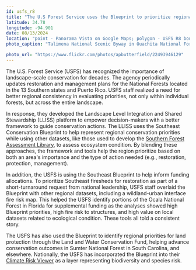 ```yaml
---
id: usfs_r8
title: "The U.S Forest Service uses the Blueprint to prioritize regional efforts"
latitude: 34.78
longitude: -94.901
date: 08/13/2024
location: "point - Panorama Vista on Google Maps; polygon - USFS R8 boundary"
photo_caption: "Talimena National Scenic Byway in Ouachita National Forest, OK. Photo: Alex Butterfield/Flickr, CC BY 2.0."

photo_url: "https://www.flickr.com/photos/apbutterfield/22493946129"
---
```


The U.S. Forest Service (USFS) has recognized the importance of landscape-scale conservation for decades. The agency periodically updates restoration and management plans for the National Forests located in the 13 Southern states and Puerto Rico. USFS staff realized a need for better regional consistency in evaluating priorities, not only within individual forests, but across the entire landscape.


In response, they developed the Landscape Level Integration and Shared Stewardship (LLISS) platform to empower decision-makers with a better framework to guide conservation actions. The LLISS uses the Southeast Conservation Blueprint to help represent regional conservation priorities while using other datasets, like those used to develop the [Southern Forest Assessment Library](https://research.fs.usda.gov/srs/southern-forest-assessment-library), to assess ecosystem condition. By blending these approaches, the framework and tools help the region prioritize based on both an area's importance and the type of action needed (e.g., restoration, protection, management).


In addition, the USFS is using the Southeast Blueprint to help inform funding allocations. To prioritize Southeast firesheds for restoration as part of a short-turnaround request from national leadership, USFS staff overlaid the Blueprint with other regional datasets, including a wildland-urban interface fire risk map. This helped the USFS identify portions of the Ocala National Forest in Florida for supplemental funding as the analyses showed high Blueprint priorities, high fire risk to structures, and high value on local datasets related to ecological condition. These tools all told a consistent story.


The USFS has also used the Blueprint to identify regional priorities for land protection through the Land and Water Conservation Fund, helping advance conservation outcomes in Sumter National Forest in South Carolina, and elsewhere. Nationally, the USFS has incorporated the Blueprint into their [Climate Risk Viewer](https://storymaps.arcgis.com/collections/87744e6b06c74e82916b9b11da218d28) as a layer representing biodiversity and species risk.

